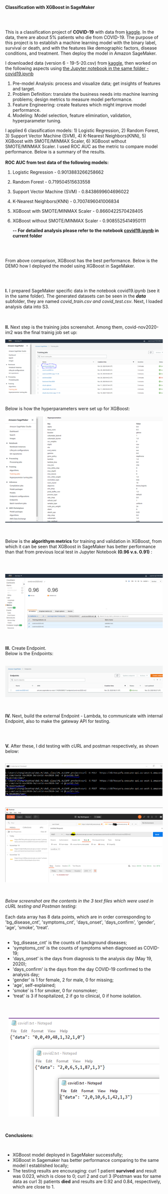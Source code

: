 **Classification with XGBoost in SageMaker**

<br><br>

This is a classification project of **COVID-19** with data from [kaggle](https://www.kaggle.com/shirmani/characteristics-corona-patients). In the data, there are about 5% patients who die from COVID-19. The purpose of this project is to establish a machine learning model with the binary label, survival or death, and with the features like demographic factors, disease conditions, and treatment. Then deploy the model in Amazon SageMaker.

I downloaded data (version 6 - 19-5-20.csv) from [kaggle](https://www.kaggle.com/shirmani/characteristics-corona-patients), then worked on the following aspects using [the Jupyter notebook in the same folder - covid19.ipynb](https://github.com/nichangyuan/ML-DL/tree/master/AWS/cov19_classification/covid19.ipynb)

1. Pre-model Analysis: process and visualize data; get insights of features and target.
2. Problem Definition: translate the business needs into machine learning problems; design metrics to measure model performance.
3. Feature Engineering: create features which might improve model performance.
4. Modeling: Model selection, feature elimination, validation, hyperparameter tuning.

I applied 6 classification models: 1) Logistic Regression, 2) Random Forest, 3) Support Vector Machine (SVM), 4) K-Nearest Neighbors(KNN), 5) XGBoost with SMOTE/MINMAX Scaler, 6) XGBoost without SMOTE/MINMAX Scaler. I used ROC AUC as the metric to compare model performance. Below is a summary of the results.<br><br>
**ROC AUC from test data of the following models:**
1) Logistic Regression - 0.9013883266258662
2) Random Forest - 0.719504515633558
3) Support Vector Machine (SVM) - 0.8438699604696022
4) K-Nearest Neighbors(KNN) - 0.7007496041006834
5) XGBoost with SMOTE/MINMAX Scaler - 0.8660422570428405
6) XGBoost without SMOTE/MINMAX Scaler - 0.9085525414950111

    **-- For detailed analysis please refer to the notebook [covid19.ipynb](https://github.com/nichangyuan/ML-DL/tree/master/AWS/cov19_classification/covid19.ipynb) in current folder** 

<br><br>

From above comparison, XGBoost has the best performance. Below is the DEMO how I deployed the model using XGBoost in SageMaker. 

<br><br>

**I.** I prepared SageMaker specific data in the notebook covid19.ipynb (see it in the same folder). The generated datasets can be seen in the ***data*** subfolder, they are named *covid_train.csv and covid_test.csv*. Next, I loaded analysis data into S3.

<br><br>
**II.** Next step is the training jobs screenshot. Among them, covid-nov2020-im2 was the final trainig job set up:
<br>
<!--![](https://github.com/nichangyuan/ML-DL/blob/master/ML.jpg?raw=true)-->
<div align="center">
<img src="https://github.com/nichangyuan/ML-DL/blob/master/AWS/cov19_classification/sagemaker_snapshots/Training_jobs.PNG?raw=true" >
</div>
<br>
<br>
Below is how the hyperparameters were set up for XGBoost:<br><br>
<div align="center">
<img src="https://github.com/nichangyuan/ML-DL/blob/master/AWS/cov19_classification/sagemaker_snapshots/hyperparameters.PNG?raw=true" >
</div>
<br>
<br>

Below is the **algorithym metrics** for training and validation in XGBoost, from which it can be seen that XGBoost in SageMaker has better performance than that from previous local test in Jupyter Notebook 
**(0.96 v.s. 0.91)**
:

<br><br>
<div align="center">
<img src="https://github.com/nichangyuan/ML-DL/blob/master/AWS/cov19_classification/sagemaker_snapshots/auc.PNG?raw=true" >
</div>
<br>
<br>

**III.** Create Endpoint. <br>Below is the Endpoints:<br><br>
<div align="center">
<img src="https://github.com/nichangyuan/ML-DL/blob/master/AWS/cov19_classification/sagemaker_snapshots/Endpoints.PNG?raw=true" >
</div>
<br>
<br>

**IV.** Next, build the external Endpoint - Lambda, to communicate with internal Endpoint, also to make the gateway API for testing.

<br><br>

**V.** After these, I did testing with cURL and postman respectively, as shown below:<br><br>
<div align="center">
<img src="https://github.com/nichangyuan/ML-DL/blob/master/AWS/cov19_classification/sagemaker_snapshots/curl_test.PNG?raw=true" >
</div>
<br>
<br>
<div align="center">
<img src="https://github.com/nichangyuan/ML-DL/blob/master/AWS/cov19_classification/sagemaker_snapshots/Postman3.PNG?raw=true" >
</div>
<br>

<br>

*Below screenshot are the contents in the 3 text files which were used in cURL testing and Postman testing:*<br><br>
Each data array has 8 data points, which are in order corresponding to 'bg_disease_cnt', 'symptoms_cnt', 'days_onset', 'days_confirm', 'gender', 'age', 'smoke', 'treat'.<br><br>

- 'bg_disease_cnt' is the counts of background diseases; 
- 'symptoms_cnt' is the counts of symptoms when diagnosed as COVID-19; 
- 'days_onset' is the days from diagnosis to the analysis day (May 19, 2020);     
- 'days_confirm' is the days from the day COVID-19 confirmed to the analysis day;     
- 'gender' is 1 for female, 2 for male, 0 for missing; 
- 'age', self-explained; 
- 'smoke' is 1 for smoker, 0 for nonsmoker;   
- 'treat' is 3 if hospitalized, 2 if go to clinical, 0 if home isolation.

<br><br>
<div align="center">
<img src="https://github.com/nichangyuan/ML-DL/blob/master/AWS/cov19_classification/sagemaker_snapshots/data_test.PNG?raw=true" >
</div>
<br>
<br>

**Conclusions:**

<br>

- XGBoost model deployed in SageMaker successfully;
- XGBoost in Sagemaker has better performance comparing to the same model I established locally;
- The testing results are encouraging: curl 1 patient **survived** and result was 0.023, which is close to 0; curl 2 and curl 3 (Postman was for same data as curl 3) patients **died** and results are 0.92 and 0.84, respectively, which are close to 1. 

<br>












